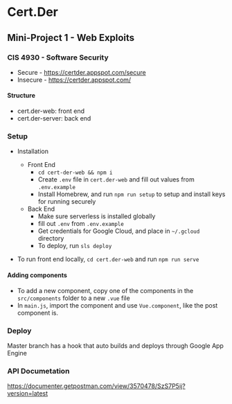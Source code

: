# Cert.Der

## Mini-Project 1 - Web Exploits

### CIS 4930 - Software Security

- Secure - https://certder.appspot.com/secure
- Insecure - https://certder.appspot.com/

#### Structure

- cert.der-web: front end
- cert.der-server: back end

### Setup

- Installation
  - Front End
    - `cd cert-der-web && npm i`
    - Create `.env` file in `cert.der-web` and fill out values from `.env.example`
    - Install Homebrew, and run `npm run setup` to setup and install keys for running securely
  - Back End
    - Make sure serverless is installed globally
    - fill out `.env` from `.env.example`
    - Get credentials for Google Cloud, and place in `~/.gcloud` directory
    - To deploy, run `sls deploy`
  
- To run front end locally, `cd cert.der-web` and run `npm run serve`

#### Adding components

- To add a new component, copy one of the components in the `src/components` folder to a new `.vue` file
- In `main.js`, import the component and use `Vue.component`, like the post component is.

### Deploy

Master branch has a hook that auto builds and deploys through Google App Engine

### API Documetation

https://documenter.getpostman.com/view/3570478/SzS7P5ij?version=latest
